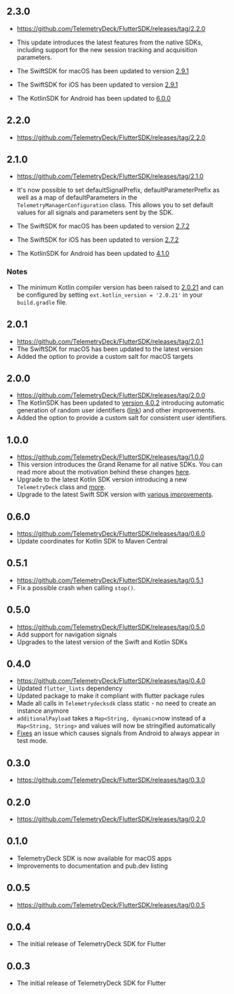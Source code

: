 ## 2.3.0

- https://github.com/TelemetryDeck/FlutterSDK/releases/tag/2.2.0

- This update introduces the latest features from the native SDKs, including support for the new session tracking and acquisition parameters.

- The SwiftSDK for macOS has been updated to version [2.9.1](https://github.com/TelemetryDeck/SwiftSDK/releases/tag/2.9.1)
- The SwiftSDK for iOS has been updated to version [2.9.1](https://github.com/TelemetryDeck/SwiftSDK/releases/tag/2.9.1)
- The KotlinSDK for Android has been updated to [6.0.0](https://github.com/TelemetryDeck/KotlinSDK/releases/tag/6.0.0)

## 2.2.0

- https://github.com/TelemetryDeck/FlutterSDK/releases/tag/2.2.0

## 2.1.0

- https://github.com/TelemetryDeck/FlutterSDK/releases/tag/2.1.0

- It's now possible to set defaultSignalPrefix, defaultParameterPrefix as well as a map of defaultParameters in the `TelemetryManagerConfiguration` class. This allows you to set default values for all signals and parameters sent by the SDK.

- The SwiftSDK for macOS has been updated to version [2.7.2](https://github.com/TelemetryDeck/SwiftSDK/releases/tag/2.7.2)
- The SwiftSDK for iOS has been updated to version [2.7.2](https://github.com/TelemetryDeck/SwiftSDK/releases/tag/2.7.2)
- The KotlinSDK for Android has been updated to [4.1.0](https://github.com/TelemetryDeck/KotlinSDK/releases/tag/4.1.0)

### Notes

- The minimum Kotlin compiler version has been raised to [2.0.21](https://kotlinlang.org/docs/releases.html#release-details) and can be configured by setting `ext.kotlin_version = '2.0.21'` in your `build.gradle` file.

## 2.0.1

- https://github.com/TelemetryDeck/FlutterSDK/releases/tag/2.0.1
- The SwiftSDK for macOS has been updated to the latest version
- Added the option to provide a custom salt for macOS targets

## 2.0.0

- https://github.com/TelemetryDeck/FlutterSDK/releases/tag/2.0.0
- The KotlinSDK has been updated to [version 4.0.2](https://github.com/TelemetryDeck/KotlinSDK/releases/tag/4.0.2) introducing automatic generation of random user identifiers ([link](https://github.com/TelemetryDeck/KotlinSDK/issues/14)) and other improvements.
- Added the option to provide a custom salt for consistent user identifiers.

## 1.0.0

- https://github.com/TelemetryDeck/FlutterSDK/releases/tag/1.0.0
- This version introduces the Grand Rename for all native SDKs. You can read more about the motivation behind these changes [here](https://telemetrydeck.com/docs/articles/grand-rename/).
- Upgrade to the latest Kotlin SDK version introducing a new `TelemetryDeck` class and [more](https://github.com/TelemetryDeck/KotlinSDK/releases/tag/3.0.3).
- Upgrade to the latest Swift SDK version with [various improvements](https://github.com/TelemetryDeck/SwiftSDK/compare/2.2.4...2.6.1).

## 0.6.0

- https://github.com/TelemetryDeck/FlutterSDK/releases/tag/0.6.0
- Update coordinates for Kotlin SDK to Maven Central

## 0.5.1

- https://github.com/TelemetryDeck/FlutterSDK/releases/tag/0.5.1
- Fix a possible crash when calling `stop()`.

## 0.5.0

- https://github.com/TelemetryDeck/FlutterSDK/releases/tag/0.5.0
- Add support for navigation signals
- Upgrades to the latest version of the Swift and Kotlin SDKs

## 0.4.0

- https://github.com/TelemetryDeck/FlutterSDK/releases/tag/0.4.0
- Updated `flutter_lints` dependency
- Updated package to make it compliant with flutter package rules
- Made all calls in `Telemetrydecksdk` class static - no need to create an instance anymore
- `additionalPayload` takes a `Map<String, dynamic>`now instead of a `Map<String, String>` and values will now be stringified automatically
- [Fixes](https://github.com/TelemetryDeck/KotlinSDK/pull/27) an issue which causes signals from Android to always appear in test mode.

## 0.3.0

- https://github.com/TelemetryDeck/FlutterSDK/releases/tag/0.3.0

## 0.2.0

- https://github.com/TelemetryDeck/FlutterSDK/releases/tag/0.2.0

## 0.1.0

- TelemetryDeck SDK is now available for macOS apps
- Improvements to documentation and pub.dev listing

## 0.0.5

- https://github.com/TelemetryDeck/FlutterSDK/releases/tag/0.0.5

## 0.0.4

- The initial release of TelemetryDeck SDK for Flutter

## 0.0.3

- The initial release of TelemetryDeck SDK for Flutter
